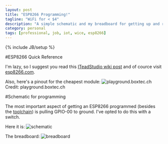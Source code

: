 ```yaml
---
layout: post
title: "ESP8266 Programming!"
tagline: "WiFi for < $4"
description: "A simple schematic and my breadboard for getting up and running"
category: personal
tags: [professional, job, iot, wice, esp8266]
---
```

{% include JB/setup %}

#ESP8266 Quick Reference

I'm lazy, so I suggest you read this [ITeadStudio wiki post](http://wiki.iteadstudio.com/ESP8266_Serial_WIFI_Module) and of cource visit [esp8266.com](http://www.esp8266.com/).

Also, here's a pinout for the cheapest module:
![playground.boxtec.ch](http://playground.boxtec.ch/lib/exe/fetch.php/wireless/esp8266-pinout_etch_copper_top.png?w=300)
Credit: playground.boxtec.ch

#Schematic for programming

The most important aspect of getting an ESP8266 programmed (besides the [toolchain](https://github.com/esp8266/esp8266-wiki/wiki/Toolchain)) is pulling GPIO-00 to ground. I've opted to do this with a switch.

Here it is:
![schematic](http://i.imgur.com/jai0gnI.png)

The breadboard:
![breadboard](http://i.imgur.com/yLlfS2I.jpg)